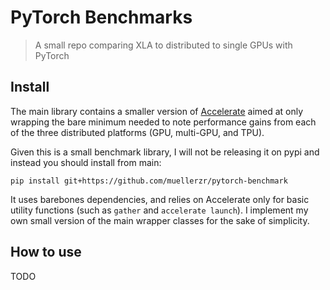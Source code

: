 # PyTorch Benchmarks
> A small repo comparing XLA to distributed to single GPUs with PyTorch


## Install

The main library contains a smaller version of [Accelerate](https://github.com/huggingface/accelerate) aimed at only wrapping the bare minimum needed to note performance gains from each of the three distributed platforms (GPU, multi-GPU, and TPU). 

Given this is a small benchmark library, I will not be releasing it on pypi and instead you should install from main:

`pip install git+https://github.com/muellerzr/pytorch-benchmark`

It uses barebones dependencies, and relies on Accelerate only for basic utility functions (such as `gather` and `accelerate launch`). I implement my own small version of the main wrapper classes for the sake of simplicity. 

## How to use

TODO
